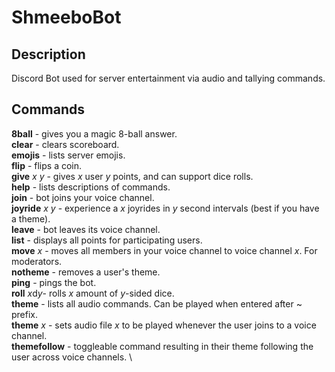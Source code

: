 # ShmeeboBot
## Description
Discord Bot used for server entertainment via audio and tallying commands.

## Commands
**8ball** - gives you a magic 8-ball answer. \
**clear** - clears scoreboard. \
**emojis** - lists server emojis. \
**flip** - flips a coin. \
**give** *x* *y* - gives *x* user *y* points, and can support dice rolls. \
**help** - lists descriptions of commands. \
**join** - bot joins your voice channel. \
**joyride** *x* *y* - experience a *x* joyrides in *y* second intervals (best if you have a theme). \
**leave** - bot leaves its voice channel. \
**list** - displays all points for participating users. \
**move** *x* - moves all members in your voice channel to voice channel *x*. For moderators. \
**notheme** - removes a user's theme. \
**ping** - pings the bot. \
**roll** *x*d*y*- rolls *x* amount of *y*-sided dice. \
**theme** - lists all audio commands. Can be played when entered after ~ prefix. \
**theme** *x* - sets audio file *x* to be played whenever the user joins to a voice channel. \
**themefollow** - toggleable command resulting in their theme following the user across voice channels. \
